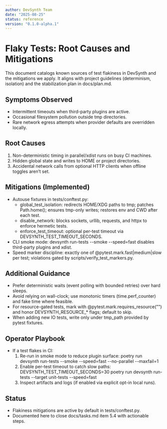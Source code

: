 ```yaml
---
author: DevSynth Team
date: "2025-08-25"
status: reference
version: "0.1.0-alpha.1"
---
```

# Flaky Tests: Root Causes and Mitigations

This document catalogs known sources of test flakiness in DevSynth and the mitigations we apply. It aligns with project guidelines (determinism, isolation) and the stabilization plan in docs/plan.md.

## Symptoms Observed
- Intermittent timeouts when third-party plugins are active.
- Occasional filesystem pollution outside tmp directories.
- Rare network egress attempts when provider defaults are overridden locally.

## Root Causes
1. Non-deterministic timing in parallel/xdist runs on busy CI machines.
2. Hidden global state and writes to HOME or project directories.
3. Accidental network calls from optional HTTP clients when offline toggles aren’t set.

## Mitigations (Implemented)
- Autouse fixtures in tests/conftest.py:
  - global_test_isolation: redirects HOME/XDG paths to tmp; patches Path.home(); ensures tmp-only writes; restores env and CWD after each test.
  - disable_network: blocks sockets, urllib, requests, and httpx to enforce hermetic tests.
  - enforce_test_timeout: optional per-test timeout via DEVSYNTH_TEST_TIMEOUT_SECONDS.
- CLI smoke mode: devsynth run-tests --smoke --speed=fast disables third-party plugins and xdist.
- Speed marker discipline: exactly one of @pytest.mark.fast|medium|slow per test; violations gated by scripts/verify_test_markers.py.

## Additional Guidance
- Prefer deterministic waits (event polling with bounded retries) over hard sleeps.
- Avoid relying on wall-clock; use monotonic timers (time.perf_counter) and fake time where feasible.
- For resource-gated tests, mark with @pytest.mark.requires_resource("<NAME>") and honor DEVSYNTH_RESOURCE_* flags; default to skip.
- When adding new IO tests, write only under tmp_path provided by pytest fixtures.

## Operator Playbook
- If a test flakes in CI:
  1. Re-run in smoke mode to reduce plugin surface:
     poetry run devsynth run-tests --smoke --speed=fast --no-parallel --maxfail=1
  2. Enable per-test timeout to catch slow paths:
     DEVSYNTH_TEST_TIMEOUT_SECONDS=30 poetry run devsynth run-tests --target unit-tests --speed=fast
  3. Inspect artifacts and logs (if enabled via explicit opt-in local runs).

## Status
- Flakiness mitigations are active by default in tests/conftest.py.
- Documented here to close docs/tasks.md item 5.4 with actionable steps.
